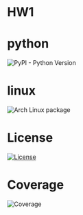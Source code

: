 # HW1

# python
![PyPI - Python Version](https://img.shields.io/pypi/pyversions/:packageName)

# linux
![Arch Linux package](https://img.shields.io/archlinux/v/:repository/:architecture/:packageName)

# License
[![License](https://img.shields.io/badge/License-Apache_2.0-blue.svg)](https://opensource.org/licenses/Apache-2.0)

# Coverage
![Coverage](./coverage.svg)

